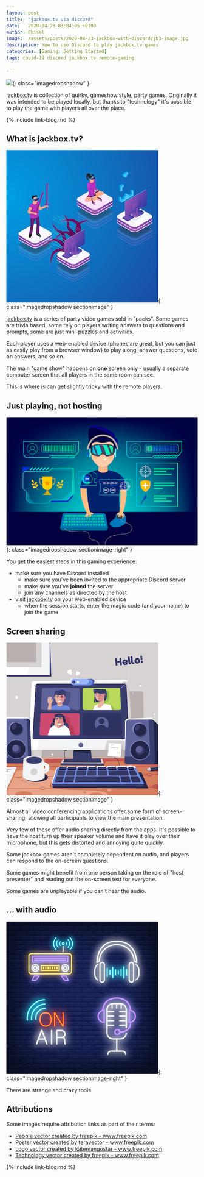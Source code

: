 ```yaml
---
layout: post
title:  "jackbox.tv via discord"
date:   2020-04-23 03:04:05 +0100
author: Chisel
image:  /assets/posts/2020-04-23-jackbox-with-discord/jb3-image.jpg
description: How to use Discord to play jackbox.tv games
categories: [Gaming, Getting Started]
tags: covid-19 discord jackbox.tv remote-gaming

---
```


![]({{page.image}}){: class="imagedropshadow" }

[jackbox.tv](https://www.jackboxgames.com/) is collection of quirky, gameshow
style, party games. Originally it was intended to be played locally, but thanks
to "technology" it's possible to play the game with players all over the place.

<!--more-->

{% include link-blog.md %}
## What is jackbox.tv?

![image](/assets/posts/2020-04-23-jackbox-with-discord/gaming-virtual-reality-3d.jpg){: class="imagedropshadow sectionimage" }

[jackbox.tv](https://www.jackboxgames.com/) is a series of party video games
sold in "packs". Some games are trivia based, some rely on players writing
answers to questions and prompts, some are just mini-puzzles and activities.

Each player uses a web-enabled device (phones are great, but you can just as
easily play from a browser window) to play along, answer questions, vote on
answers, and so on.

The main "game show" happens on **one** screen only - usually a separate
computer screen that all players in the same room can see.

This is where is can get slightly tricky with the remote players.

## Just playing, not hosting

![image](/assets/posts/2020-04-23-jackbox-with-discord/online-games-concept.jpg){: class="imagedropshadow sectionimage-right" }

You get the easiest steps in this gaming experience:

- make sure you have Discord installed
  - make sure you've been invited to the appropriate Discord server
  - make sure you've **joined** the server
  - join any channels as directed by the host
- visit [jackbox.tv](https://jackbox.tv) on your web-enabled device
  - when the session starts, enter the magic code (and your name) to join the game


## Screen sharing

![image](/assets/posts/2020-04-23-jackbox-with-discord/friends-computer-video-calling.jpg){: class="imagedropshadow sectionimage" }

Almost all video conferencing applications offer some form of screen-sharing,
allowing all participants to view the main presentation.

Very few of these offer audio sharing directly from the apps. It's possible to
have the host turn up their speaker volume and have it play over their
microphone, but this gets distorted and annoying quite quickly.

Some jackbox games aren't completely dependent on audio, and players can
respond to the on-screen questions.

Some games might benefit from one person taking on the role of "host presenter"
and reading out the on-screen text for everyone.

Some games are unplayable if you can't hear the audio.

## ... with audio

![image](/assets/posts/2020-04-23-jackbox-with-discord/headphones-radio-microphone-neon-signs-set.jpg){: class="imagedropshadow sectionimage-right" }

There are strange and crazy tools

## Attributions

Some images require attribution links as part of their terms:

- <a href="https://www.freepik.com/free-photos-vectors/people">People vector created by freepik - www.freepik.com</a>
- <a href="https://www.freepik.com/free-photos-vectors/poster">Poster vector created by teravector - www.freepik.com</a>
- <a href="https://www.freepik.com/free-photos-vectors/logo">Logo vector created by katemangostar - www.freepik.com</a>
- <a href="https://www.freepik.com/free-photos-vectors/technology">Technology vector created by freepik - www.freepik.com</a>

{% include link-blog.md %}
